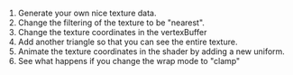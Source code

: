 1. Generate your own nice texture data.
2. Change the filtering of the texture to be "nearest".
3. Change the texture coordinates in the vertexBuffer
4. Add another triangle so that you can see the entire texture.
5. Animate the texture coordinates in the shader by adding a new uniform.
6. See what happens if you change the wrap mode to "clamp"